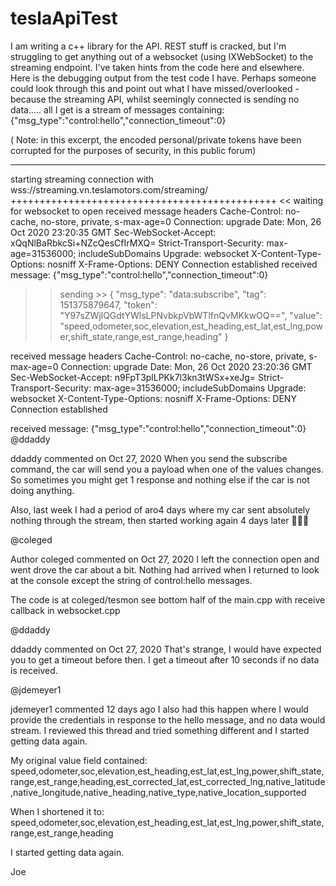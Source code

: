 # teslaApiTest


I am writing a c++ library for the API. REST stuff is cracked, but I'm struggling to get anything out of a websocket (using IXWebSocket) to the streaming endpoint. I've taken hints from the code here and elsewhere. Here is the debugging output from the test code I have. Perhaps someone could look through this and point out what I have missed/overlooked - because the streaming API, whilst seemingly connected is sending no data..... all I get is a stream of messages containing:
{"msg_type":"control:hello","connection_timeout":0}

( Note: in this excerpt, the encoded personal/private tokens have been corrupted for the purposes of security, in this public forum)


*****************************
starting streaming connection
with wss://streaming.vn.teslamotors.com/streaming/
++++++++++++++++++++++++++++++++++++++++++++++	<< waiting for websocket to open
received message headers
Cache-Control: no-cache, no-store, private, s-max-age=0
Connection: upgrade
Date: Mon, 26 Oct 2020 23:20:35 GMT
Sec-WebSocket-Accept: xQqNlBaRbkcSi+NZcQesCfIrMXQ=
Strict-Transport-Security: max-age=31536000; includeSubDomains
Upgrade: websocket
X-Content-Type-Options: nosniff
X-Frame-Options: DENY
Connection established
received message:
{"msg_type":"control:hello","connection_timeout":0}

>> sending >>
{
"msg_type": "data:subscribe",
"tag": 151375879647,
"token": "Y97sZWjlQGdtYWlsLPNvbkpVbWTlfnQvMKkwOQ==",
"value": "speed,odometer,soc,elevation,est_heading,est_lat,est_lng,power,shift_state,range,est_range,heading"
}

received message headers
Cache-Control: no-cache, no-store, private, s-max-age=0
Connection: upgrade
Date: Mon, 26 Oct 2020 23:20:36 GMT
Sec-WebSocket-Accept: n9FpT3plLPKk7l3kn3tWSx+xeJg=
Strict-Transport-Security: max-age=31536000; includeSubDomains
Upgrade: websocket
X-Content-Type-Options: nosniff
X-Frame-Options: DENY
Connection established

received message:
{"msg_type":"control:hello","connection_timeout":0}
@ddaddy

ddaddy commented on Oct 27, 2020
When you send the subscribe command, the car will send you a payload when one of the values changes. So sometimes you might get 1 response and nothing else if the car is not doing anything.

Also, last week I had a period of aro4 days where my car sent absolutely nothing through the stream, then started working again 4 days later 🤷🏼‍♂️

@coleged

Author
coleged commented on Oct 27, 2020
I left the connection open and went drove the car about a bit. Nothing had arrived when I returned to look at the console except the string of control:hello messages.

The code is at coleged/tesmon see bottom half of the main.cpp with receive callback in websocket.cpp

@ddaddy

ddaddy commented on Oct 27, 2020
That's strange, I would have expected you to get a timeout before then. I get a timeout after 10 seconds if no data is received.

@jdemeyer1

jdemeyer1 commented 12 days ago
I also had this happen where I would provide the credentials in response to the hello message, and no data would stream. I reviewed this thread and tried something different and I started getting data again.

My original value field contained:
speed,odometer,soc,elevation,est_heading,est_lat,est_lng,power,shift_state,range,est_range,heading,est_corrected_lat,est_corrected_lng,native_latitude,native_longitude,native_heading,native_type,native_location_supported

When I shortened it to:
speed,odometer,soc,elevation,est_heading,est_lat,est_lng,power,shift_state,range,est_range,heading

I started getting data again.

Joe